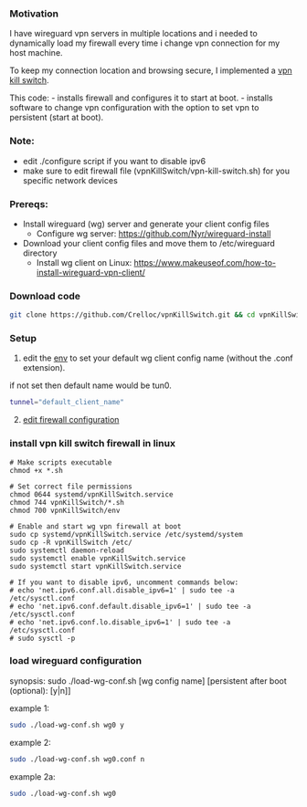 ### Motivation
I have wireguard vpn servers in multiple locations and i needed
to dynamically load my firewall every time i change vpn connection for
my host machine.

To keep my connection location and browsing secure, I implemented a [vpn kill switch](https://www.pcmag.com/explainers/what-is-a-vpn-kill-switch-and-how-does-it-work).

This code:
    - installs firewall and configures it to start at boot.
    - installs software to change vpn configuration with the option to set vpn to persistent (start at boot).

### Note:
- edit ./configure script if you want to disable ipv6
- make sure to edit firewall file (vpnKillSwitch/vpn-kill-switch.sh) for you specific network devices

### Prereqs:
- Install wireguard (wg) server and generate your client config files
    - Configure wg server: https://github.com/Nyr/wireguard-install
- Download your client config files and move them to /etc/wireguard directory
    - Install wg client on Linux: https://www.makeuseof.com/how-to-install-wireguard-vpn-client/

### Download code
```bash
git clone https://github.com/Crelloc/vpnKillSwitch.git && cd vpnKillSwitch
```

### Setup
1. edit the [env](/vpnKillSwitch/env) to set your default wg client config name (without the .conf extension).

if not set then default name would be tun0.

```bash
tunnel="default_client_name"
```

2. [edit firewall configuration](/vpnKillSwitch/vpn-kill-switch.sh)

### install vpn kill switch firewall in linux
```
# Make scripts executable
chmod +x *.sh

# Set correct file permissions
chmod 0644 systemd/vpnKillSwitch.service
chmod 744 vpnKillSwitch/*.sh
chmod 700 vpnKillSwitch/env

# Enable and start wg vpn firewall at boot
sudo cp systemd/vpnKillSwitch.service /etc/systemd/system
sudo cp -R vpnKillSwitch /etc/
sudo systemctl daemon-reload
sudo systemctl enable vpnKillSwitch.service
sudo systemctl start vpnKillSwitch.service

# If you want to disable ipv6, uncomment commands below:
# echo 'net.ipv6.conf.all.disable_ipv6=1' | sudo tee -a /etc/sysctl.conf
# echo 'net.ipv6.conf.default.disable_ipv6=1' | sudo tee -a /etc/sysctl.conf
# echo 'net.ipv6.conf.lo.disable_ipv6=1' | sudo tee -a /etc/sysctl.conf
# sudo sysctl -p
```

### load wireguard configuration
synopsis: sudo ./load-wg-conf.sh [wg config name] [persistent after boot (optional): [y|n]]

example 1: 
```bash
sudo ./load-wg-conf.sh wg0 y
```

example 2:
```bash
sudo ./load-wg-conf.sh wg0.conf n
```

example 2a:
```bash
sudo ./load-wg-conf.sh wg0
```
